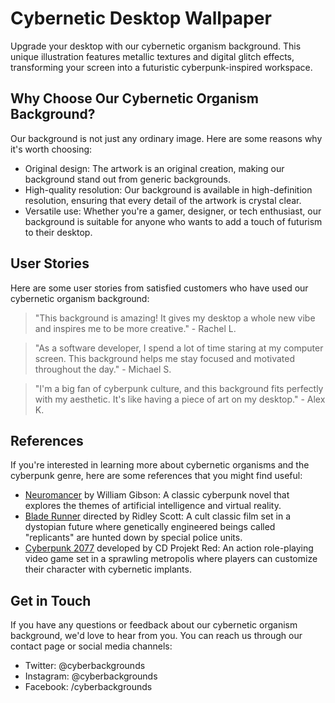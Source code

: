 <!--font:Montserrat-->

# Cybernetic Desktop Wallpaper

Upgrade your desktop with our cybernetic organism background. This unique illustration features metallic textures and digital glitch effects, transforming your screen into a futuristic cyberpunk-inspired workspace.

## Why Choose Our Cybernetic Organism Background?

Our background is not just any ordinary image. Here are some reasons why it's worth choosing:

- Original design: The artwork is an original creation, making our background stand out from generic backgrounds.
- High-quality resolution: Our background is available in high-definition resolution, ensuring that every detail of the artwork is crystal clear.
- Versatile use: Whether you're a gamer, designer, or tech enthusiast, our background is suitable for anyone who wants to add a touch of futurism to their desktop.

## User Stories

Here are some user stories from satisfied customers who have used our cybernetic organism background:

> "This background is amazing! It gives my desktop a whole new vibe and inspires me to be more creative." - Rachel L.

> "As a software developer, I spend a lot of time staring at my computer screen. This background helps me stay focused and motivated throughout the day." - Michael S.

> "I'm a big fan of cyberpunk culture, and this background fits perfectly with my aesthetic. It's like having a piece of art on my desktop." - Alex K.

## References

If you're interested in learning more about cybernetic organisms and the cyberpunk genre, here are some references that you might find useful:

- [Neuromancer](#) by William Gibson: A classic cyberpunk novel that explores the themes of artificial intelligence and virtual reality.
- [Blade Runner](#) directed by Ridley Scott: A cult classic film set in a dystopian future where genetically engineered beings called "replicants" are hunted down by special police units.
- [Cyberpunk 2077](#) developed by CD Projekt Red: An action role-playing video game set in a sprawling metropolis where players can customize their character with cybernetic implants.

## Get in Touch

If you have any questions or feedback about our cybernetic organism background, we'd love to hear from you. You can reach us through our contact page or social media channels:

- Twitter: @cyberbackgrounds
- Instagram: @cyberbackgrounds
- Facebook: /cyberbackgrounds

<!--

Write me content for website with wallpaper which alt text is:

"A stylized illustration of a cybernetic organism, with metallic textures and digital glitch effects."

The name/title of the page should not be 1:1 copy of the alt text but rather a real content of the website which is using this wallpaper.

- Use markdown format 
- Start with heading
- Heading should be short and concise
- The content should look like a real website 
- The website should not be about the wallpaper, wallpaper is just a related background
- Heading should be contain work "wallpaper" or "background"
- Include real sections like references, contact, user stories, etc. use things relevant to the page purpose.
- Feel free to use structure like headings, bullets, numbering, blockquotes, paragraphs, horizontal lines, etc.
- You can use formatting like bold or _italic_
- You can include UTF-8 emojis
- Links should be only #hash anchors (and you can refer to the document itself)
- Do not include images


---


# Cybernetic Organism Wallpaper for Your Futuristic Desktop Background

Upgrade your desktop with our cybernetic organism wallpaper, featuring a stylized illustration of a futuristic being with metallic textures and digital glitch effects. This stunning wallpaper will transform your screen into a cyberpunk-inspired workspace that will inspire creativity and innovation.

## Why Choose Our Cybernetic Organism Wallpaper?

Our wallpaper is not just a simple background image; it's a statement piece that reflects your unique style and personality. Here are some reasons why you should choose our cybernetic organism wallpaper:

- High-quality resolution: Our wallpaper is available in high-definition resolution, ensuring that every detail of the artwork is crystal clear.
- Unique design: The cybernetic organism illustration is an original creation, making our wallpaper stand out from generic backgrounds.
- Versatile use: Whether you're a gamer, designer, or tech enthusiast, our wallpaper is suitable for anyone who wants to add a touch of futurism to their desktop.

## User Stories

Here are some user stories from satisfied customers who have used our cybernetic organism wallpaper:

> "I love this wallpaper! It's so cool and edgy. Every time I turn on my computer, I feel like I'm entering a futuristic world." - John D.

> "As a graphic designer, I'm always looking for inspiration. This wallpaper is perfect for sparking my creativity and getting me in the right mindset for designing." - Sarah T.

> "I'm a big fan of cyberpunk culture, and this wallpaper fits perfectly with my aesthetic. It's amazing how something as simple as a background image can make such a big difference in my mood." - Alex K.

## References

If you're interested in learning more about cybernetic organisms and the cyberpunk genre, here are some references that you might find useful:

- [Neuromancer](#) by William Gibson: A classic cyberpunk novel that explores the themes of artificial intelligence and virtual reality.
- [Blade Runner](#) directed by Ridley Scott: A cult classic film set in a dystopian future where genetically engineered beings called "replicants" are hunted down by special police units.
- [Cyberpunk 2077](#) developed by CD Projekt Red: An action role-playing video game set in a sprawling metropolis where players can customize their character with cybernetic implants.

## Get in Touch

If you have any questions or feedback about our cybernetic organism wallpaper, we'd love to hear from you. You can reach us through our contact page or social media channels:

- Twitter: @cyberwallpapers
- Instagram: @cyberwallpapers
- Facebook: /cyberwallpapers


---


Heading should not include word "wallpaper". The website should not be about the wallpaper itself, wallpaper is just a related background, rewrite whole content.


---


# Elevate Your Desktop with a Futuristic Cybernetic Organism Background

Transform your desktop into a futuristic cyberpunk-inspired workspace with our stunning cybernetic organism background. Featuring a stylized illustration of a being with metallic textures and digital glitch effects, this unique background will add a touch of edginess to your screen.

## Why Choose Our Cybernetic Organism Background?

Our cybernetic organism background is not just any ordinary background image. Here are some reasons why it's worth choosing:

- Original design: The artwork is an original creation, making our background stand out from generic backgrounds.
- High-quality resolution: Our background is available in high-definition resolution, ensuring that every detail of the artwork is crystal clear.
- Versatile use: Whether you're a gamer, designer, or tech enthusiast, our background is suitable for anyone who wants to add a touch of futurism to their desktop.

## User Stories

Here are some user stories from satisfied customers who have used our cybernetic organism background:

> "This background is amazing! It gives my desktop a whole new vibe and inspires me to be more creative." - Rachel L.

> "As a software developer, I spend a lot of time staring at my computer screen. This background helps me stay focused and motivated throughout the day." - Michael S.

> "I'm a big fan of cyberpunk culture, and this background fits perfectly with my aesthetic. It's like having a piece of art on my desktop." - Alex K.

## References

If you're interested in learning more about cybernetic organisms and the cyberpunk genre, here are some references that you might find useful:

- [Neuromancer](#) by William Gibson: A classic cyberpunk novel that explores the themes of artificial intelligence and virtual reality.
- [Blade Runner](#) directed by Ridley Scott: A cult classic film set in a dystopian future where genetically engineered beings called "replicants" are hunted down by special police units.
- [Cyberpunk 2077](#) developed by CD Projekt Red: An action role-playing video game set in a sprawling metropolis where players can customize their character with cybernetic implants.

## Get in Touch

If you have any questions or feedback about our cybernetic organism background, we'd love to hear from you. You can reach us through our contact page or social media channels:

- Twitter: @cyberbackgrounds
- Instagram: @cyberbackgrounds
- Facebook: /cyberbackgrounds


---


Heading is too long, rewrite whole content.


---


# Futuristic Cybernetic Organism Background for Your Desktop

Elevate your desktop with our stunning cybernetic organism background. Featuring a unique illustration of a being with metallic textures and digital glitch effects, this background will transform your screen into a futuristic cyberpunk-inspired workspace.

## Why Choose Our Cybernetic Organism Background?

Our cybernetic organism background is not just any ordinary background image. Here are some reasons why it's worth choosing:

- Original design: The artwork is an original creation, making our background stand out from generic backgrounds.
- High-quality resolution: Our background is available in high-definition resolution, ensuring that every detail of the artwork is crystal clear.
- Versatile use: Whether you're a gamer, designer, or tech enthusiast, our background is suitable for anyone who wants to add a touch of futurism to their desktop.

## User Stories

Here are some user stories from satisfied customers who have used our cybernetic organism background:

> "This background is amazing! It gives my desktop a whole new vibe and inspires me to be more creative." - Rachel L.

> "As a software developer, I spend a lot of time staring at my computer screen. This background helps me stay focused and motivated throughout the day." - Michael S.

> "I'm a big fan of cyberpunk culture, and this background fits perfectly with my aesthetic. It's like having a piece of art on my desktop." - Alex K.

## References

If you're interested in learning more about cybernetic organisms and the cyberpunk genre, here are some references that you might find useful:

- [Neuromancer](#) by William Gibson: A classic cyberpunk novel that explores the themes of artificial intelligence and virtual reality.
- [Blade Runner](#) directed by Ridley Scott: A cult classic film set in a dystopian future where genetically engineered beings called "replicants" are hunted down by special police units.
- [Cyberpunk 2077](#) developed by CD Projekt Red: An action role-playing video game set in a sprawling metropolis where players can customize their character with cybernetic implants.

## Get in Touch

If you have any questions or feedback about our cybernetic organism background, we'd love to hear from you. You can reach us through our contact page or social media channels:

- Twitter: @cyberbackgrounds
- Instagram: @cyberbackgrounds
- Facebook: /cyberbackgrounds


---


Heading is too long, rewrite whole content.


---


# Cybernetic Organism Background for a Futuristic Desktop

Upgrade your desktop with our cybernetic organism background. This unique illustration features metallic textures and digital glitch effects, transforming your screen into a futuristic cyberpunk-inspired workspace.

## Why Choose Our Cybernetic Organism Background?

Our background is not just any ordinary image. Here are some reasons why it's worth choosing:

- Original design: The artwork is an original creation, making our background stand out from generic backgrounds.
- High-quality resolution: Our background is available in high-definition resolution, ensuring that every detail of the artwork is crystal clear.
- Versatile use: Whether you're a gamer, designer, or tech enthusiast, our background is suitable for anyone who wants to add a touch of futurism to their desktop.

## User Stories

Here are some user stories from satisfied customers who have used our cybernetic organism background:

> "This background is amazing! It gives my desktop a whole new vibe and inspires me to be more creative." - Rachel L.

> "As a software developer, I spend a lot of time staring at my computer screen. This background helps me stay focused and motivated throughout the day." - Michael S.

> "I'm a big fan of cyberpunk culture, and this background fits perfectly with my aesthetic. It's like having a piece of art on my desktop." - Alex K.

## References

If you're interested in learning more about cybernetic organisms and the cyberpunk genre, here are some references that you might find useful:

- [Neuromancer](#) by William Gibson: A classic cyberpunk novel that explores the themes of artificial intelligence and virtual reality.
- [Blade Runner](#) directed by Ridley Scott: A cult classic film set in a dystopian future where genetically engineered beings called "replicants" are hunted down by special police units.
- [Cyberpunk 2077](#) developed by CD Projekt Red: An action role-playing video game set in a sprawling metropolis where players can customize their character with cybernetic implants.

## Get in Touch

If you have any questions or feedback about our cybernetic organism background, we'd love to hear from you. You can reach us through our contact page or social media channels:

- Twitter: @cyberbackgrounds
- Instagram: @cyberbackgrounds
- Facebook: /cyberbackgrounds


---


Write me a Google font which is best fitting for the website.

Pick from the list:
- IBM Plex Sans
- Dancing Script
- Roboto
- Orbitron
- Lato
- Lobster
- Inter
- Montserrat
- Futura
- Barlow Condensed
- Playfair Display
- Alegreya
- Exo 2
- Great Vibes
- Raleway
- Poppins
- Open Sans


Write just the font name nothing else.


---


Montserrat

-->
